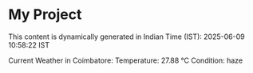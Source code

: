 # My Project

This content is dynamically generated in Indian Time (IST): 2025-06-09 10:58:22 IST


Current Weather in Coimbatore:
Temperature: 27.88 °C
Condition: haze
